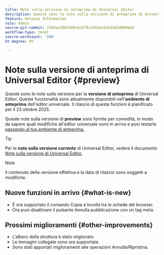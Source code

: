 ```yaml
---
title: Note sulla versione di anteprima di Universal Editor
description: Queste sono le note sulla versione di anteprima di Universal Editor.
feature: Release Information
role: Admin
source-git-commit: 7d30aa28b2409cdcb70c5491ee2d2d381d090dad
workflow-type: tm+mt
source-wordcount: '168'
ht-degree: 0%

---
```



# Note sulla versione di anteprima di Universal Editor {#preview}

Queste sono le note sulla versione per la **versione di anteprima** di Universal Editor. Queste funzionalità sono attualmente disponibili nell&#39;**ambiente di anteprima** dell&#39;editor universale. Il rilascio di queste funzioni è pianificato per il 23 ottobre 2025.

Queste note sulla versione di **preview** sono fornite per comodità, in modo da sapere quali modifiche all&#39;editor universale sono in arrivo e puoi testarle [passando al tuo ambiente di anteprima.](/help/sites-cloud/authoring/universal-editor/navigation.md#user-properties)

>[!TIP]
>
>Per le **note sulla versione corrente** di Universal Editor, vedere il documento [Note sulla versione di Universal Editor.](/help/release-notes/universal-editor/current.md)

>[!NOTE]
>
>Il contenuto della versione effettiva e la data di rilascio sono soggetti a modifiche.

## Nuove funzioni in arrivo {#what-is-new}

* È ora supportato il comando Copia e Incolla tra le schede del browser.
* Ora puoi disattivare il pulsante Annulla pubblicazione con un tag meta.

## Prossimi miglioramenti {#other-improvements}

* L’albero della struttura è stato migliorato.
* Le immagini collegate sono ora supportate.
* Sono stati apportati miglioramenti alle operazioni Annulla/Ripristina.

